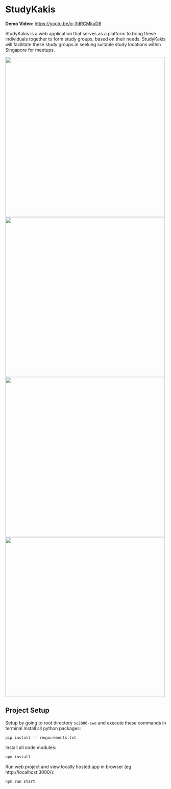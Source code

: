 # StudyKakis
**Demo Video:** https://youtu.be/o-3dRCMkuD8

StudyKakis is a web application that serves as a platform to bring these individuals together to form study groups, based on their needs. StudyKakis will facilitate these study groups in seeking suitable study locations within Singapore for meetups.

<img src="https://i.gyazo.com/6315b4c55841217ab82b8e86b33a46e0.png" width="500"> <img src="https://i.gyazo.com/9a016f2d6dbf886c118522682dec440e.png" width="500"> <img src="https://i.gyazo.com/a09abb72b35bee300b4465cc29672d96.png" width="500"> <img src="https://i.gyazo.com/756b21e76047a61c6a895c12fbc6d114.png" width="500">

## Project Setup
Setup by going to root directory `sc2006-swe` and execute these commands in terminal
Install all python packages:
```sh
pip install -r requirements.txt
```
Install all node modules:
```sh
npm install
```
Run web project and view locally hosted app in browser (eg. http://localhost:3000/):
```sh
npm run start
```
